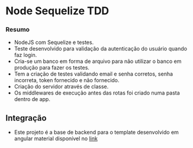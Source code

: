 # Node Sequelize TDD

### Resumo
- NodeJS com Sequelize e testes.
- Teste desenvolvido para validação da autenticação do usuário quando faz login.
- Cria-se um banco em forma de arquivo para não utilizar o banco em produção para fazer os testes.
- Tem a criação de testes validando email e senha corretos, senha incorreta, token fornecido e não fornecido.
- Criação do servidor através de classe.
- Os middlewares de execução antes das rotas foi criado numa pasta dentro de app.

## Integração
- Este projeto é a base de backend para o template desenvolvido em angular material disponível no [link](https://github.com/firminofl/angular-material-template)
